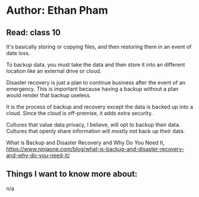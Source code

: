 # Author: Ethan Pham
## Read: class 10

It's basically storing or copying files, and then restoring them in an event of date loss. 

To backup data, you must take the data and then store it into an different location like an external drive or cloud. 

Disaster recovery is just a plan to continue business after the event of an emergency. This is important because having a backup without a plan would render that backup useless.

It is the process of backup and recovery except the data is backed up into a cloud. Since the cloud is off-premise, it adds extra security. 

Cultures that value data privacy, I believe, will opt to backup their data. Cultures that openly share information will mostly not back up their data. 


What is Backup and Disaster Recovery and Why Do You Need It, https://www.ninjaone.com/blog/what-is-backup-and-disaster-recovery-and-why-do-you-need-it/ 

## Things I want to know more about:
n/a
